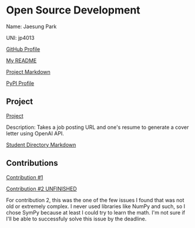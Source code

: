 # Open Source Development

Name: Jaesung Park

UNI: jp4013

[GitHub Profile](https://github.com/jaesungpark42)

[My README](https://github.com/jaesungpark42/jaesungpark42)

[Project Markdown](https://github.com/jaesungpark42/jaesungpark42/blob/main/README.md)

[PyPI Profile](https://pypi.org/user/jaesungpark42/)

## Project

[Project](https://github.com/jaesungpark42/GPTCovLet)

Description: Takes a job posting URL and one's resume to generate a cover letter using OpenAI API.

[Student Directory Markdown](../students/projects/python/chatGPTCoverLetterGenerator.md)

## Contributions

[Contribution #1](https://github.com/firstcontributions/first-contributions/pull/65988)

[Contribution #2 UNFINISHED](https://github.com/sympy/sympy/issues/25093)

For contribution 2, this was the one of the few issues I found that was not old or extremely complex. I never used libraries like NumPy and such, so I chose SymPy because at least I could try to learn the math. I'm not sure if I'll be able to successfuly solve this issue by the deadline.
